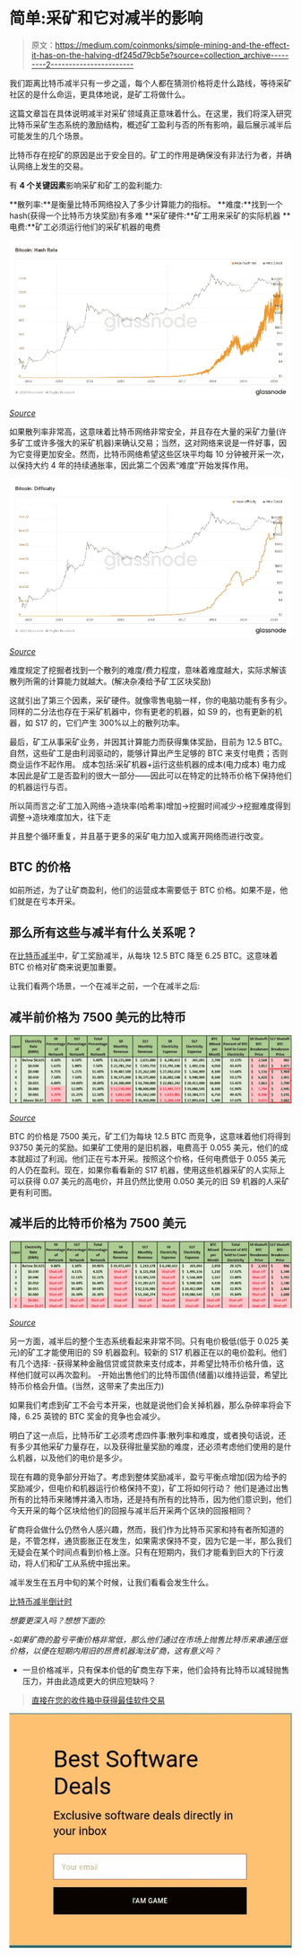 # 简单:采矿和它对减半的影响

> 原文：<https://medium.com/coinmonks/simple-mining-and-the-effect-it-has-on-the-halving-df245d79cb5e?source=collection_archive---------2----------------------->

我们距离比特币减半只有一步之遥，每个人都在猜测价格将走什么路线，等待采矿社区的是什么命运，更具体地说，是矿工将做什么。

这篇文章旨在具体说明减半对采矿领域真正意味着什么。在这里，我们将深入研究比特币采矿生态系统的激励结构，概述矿工盈利与否的所有影响，最后展示减半后可能发生的几个场景。

比特币存在挖矿的原因是出于安全目的。矿工的作用是确保没有非法行为者，并确认网络上发生的交易。

有 **4 个关键因素**影响采矿和矿工的盈利能力:

**散列率:**是衡量比特币网络投入了多少计算能力的指标。
**难度:**找到一个 hash(获得一个比特币方块奖励)有多难
**采矿硬件:**矿工用来采矿的实际机器
**电费:**矿工必须运行他们的采矿机器的电费

![](img/ae94b78507d662e8b7b35bae3a8cba96.png)

[*Source*](https://www.glassnode.com)

如果散列率非常高，这意味着比特币网络非常安全，并且存在大量的采矿力量(许多矿工或许多强大的采矿机器)来确认交易；当然，这对网络来说是一件好事，因为它变得更加安全。然而，比特币网络希望这些区块平均每 10 分钟被开采一次，以保持大约 4 年的持续通胀率，因此第二个因素“难度”开始发挥作用。

![](img/fccf4b965972ad4e1c4543490f1ccfc0.png)

[*Source*](https://www.glassnode.com)

难度规定了挖掘者找到一个散列的难度/费力程度，意味着难度越大，实际求解该散列所需的计算能力就越大。(解决杂凑给予矿工区块奖励)

这就引出了第三个因素，采矿硬件。就像零售电脑一样，你的电脑功能有多有少。同样的二分法也存在于采矿机器中，你有更老的机器，如 S9 的，也有更新的机器，如 S17 的，它们产生 300%以上的散列功率。

最后，矿工从事采矿业务，并因其计算能力而获得集体奖励，目前为 12.5 BTC。自然，这些矿工是由利润驱动的，能够计算出产生足够的 BTC 来支付电费；否则商业运作不起作用。
成本包括:采矿机器+运行这些机器的成本(电力成本)
电力成本因此是矿工是否盈利的很大一部分——因此可以在特定的比特币价格下保持他们的机器运行与否。

所以简而言之:矿工加入网络→造块率(哈希率)增加→挖掘时间减少→挖掘难度得到调整→造块难度加大，往下走

并且整个循环重复，并且基于更多的采矿电力加入或离开网络而进行改变。

## **BTC 的价格**

如前所述，为了让矿商盈利，他们的运营成本需要低于 BTC 价格。如果不是，他们就是在亏本开采。

## **那么所有这些与减半有什么关系呢？**

在[比特币减半](https://blog.coincodecap.com/bitcoin-halving-the-public-perception-and-charts-2020/)中，矿工奖励减半，从每块 12.5 BTC 降至 6.25 BTC。这意味着 BTC 价格对矿商来说更加重要。

让我们看两个场景，一个在减半之前，一个在减半之后:

## 减半前价格为 7500 美元的比特币

![](img/22e89069fd24e7d38ffc14280b2c4a99.png)

[*Source*](https://www.blockwaresolutions.com/research-and-publications/2020-halving-analysis)

BTC 的价格是 7500 美元，矿工们为每块 12.5 BTC 而竞争，这意味着他们将得到 93750 美元的奖励。如果矿工使用的是旧机器，电费高于 0.055 美元，他们的成本就超过了利润。他们正在亏本开采。按照这个价格，任何电费低于 0.055 美元的人仍在盈利。现在，如果你看看新的 S17 机器，使用这些机器采矿的人实际上可以获得 0.07 美元的高电价，并且仍然比使用 0.050 美元的旧 S9 机器的人采矿更有利可图。

## 减半后的比特币价格为 7500 美元

![](img/5ef06901210611342a56a971448b6eca.png)

[*Source*](https://www.blockwaresolutions.com/research-and-publications/2020-halving-analysis)

另一方面，减半后的整个生态系统看起来非常不同。只有电价极低(低于 0.025 美元)的矿工才能使用旧的 S9 机器盈利。较新的 S17 机器正在以的电价盈利。他们有几个选择:
-获得某种金融信贷或贷款来支付成本，并希望比特币价格升值，这样他们就可以再次盈利。
-开始出售他们的比特币国债(储蓄)以维持运营，希望比特币价格会升值。(当然，这带来了卖出压力)

如果我们考虑到矿工不会亏本开采，也就是说他们会关掉机器，那么杂碎率将会下降，6.25 英镑的 BTC 奖金的竞争也会减少。

明白了这一点后，比特币矿工必须考虑四件事:散列率和难度，或者换句话说，还有多少其他采矿力量存在，以及获得批量奖励的难度，还必须考虑他们使用的是什么机器，以及他们的电价是多少。

现在有趣的竞争部分开始了。考虑到整体奖励减半，盈亏平衡点增加(因为给予的奖励减少，但电价和机器运行价格保持不变)，矿工将如何行动？
他们是通过出售所有的比特币来赌博并涌入市场，还是持有所有的比特币，因为他们意识到，他们今天开采的每个区块给他们的回报与减半后开采两个区块的回报相同？

矿商将会做什么仍然令人感兴趣，然而，我们作为比特币买家和持有者所知道的是，不管怎样，通货膨胀正在发生，如果需求保持不变，因为它是一半，那么我们无疑会在某个时间点看到价格上涨。只有在短期内，我们才能看到巨大的下行波动，将人们和矿工从系统中摇出来。

减半发生在五月中旬的某个时候，让我们看看会发生什么。

[比特币减半倒计时](https://www.bitcoinblockhalf.com/)

*想要更深入吗？想想下面的:*

*-如果矿商的盈亏平衡价格非常低，那么他们通过在市场上抛售比特币来串通压低价格，以便在短期内用旧的昂贵机器淘汰矿商，这有意义吗？*

*   一旦价格减半，只有保本价低的矿商生存下来，他们会持有比特币以减轻抛售压力，并由此造成更大的供应短缺吗？

> [直接在您的收件箱中获得最佳软件交易](https://coincodecap.com/?utm_source=coinmonks)

[![](img/7c0b3dfdcbfea594cc0ae7d4f9bf6fcb.png)](https://coincodecap.com/?utm_source=coinmonks)